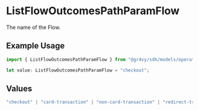 # ListFlowOutcomesPathParamFlow

The name of the Flow.

## Example Usage

```typescript
import { ListFlowOutcomesPathParamFlow } from "@gr4vy/sdk/models/operations";

let value: ListFlowOutcomesPathParamFlow = "checkout";
```

## Values

```typescript
"checkout" | "card-transaction" | "non-card-transaction" | "redirect-transaction"
```